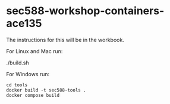 # sec588-workshop-containers-ace135

The instructions for this will be in the workbook. 

For Linux and Mac run:

./build.sh

For Windows run:

```
cd tools
docker build -t sec588-tools .
docker compose build
```
